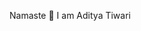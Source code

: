 Namaste 🙏 I am Aditya Tiwari

<!-- - 👋 Hi, I’m @iamaadityatiwari
- 👀 I’m interested in ...
- 🌱 I’m currently learning ...
- 💞️ I’m looking to collaborate on ...
- 📫 How to reach me ... -->

<!---
iamaadityatiwari/iamaadityatiwari is a ✨ special ✨ repository because its `README.md` (this file) appears on your GitHub profile.
You can click the Preview link to take a look at your changes.
--->
